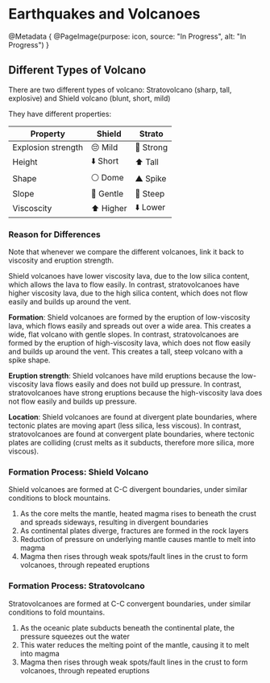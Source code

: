 # Earthquakes and Volcanoes

@Metadata {
    @PageImage(purpose: icon, source: "In Progress", alt: "In Progress")
}

## Different Types of Volcano

There are two different types of volcano: Stratovolcano (sharp, tall, explosive) and Shield 
volcano (blunt, short, mild)

They have different properties:

| Property | Shield | Strato |
|----------|--------|--------|
| Explosion strength | 😔 Mild | 💪 Strong |
| Height | ⬇️ Short | ⬆️ Tall |
| Shape | ⚪ Dome | ▲ Spike |
| Slope | 🎩 Gentle | 🔪 Steep |
| Viscoscity | ⬆️ Higher | ⬇️ Lower |

### Reason for Differences

Note that whenever we compare the different volcanoes, link it back to viscosity and eruption strength.

Shield volcanoes have lower viscosity lava, due to the low silica content, which allows the lava to flow easily. In 
contrast, stratovolcanoes have higher viscosity lava, due to the high silica content, which does not flow easily and 
builds up around the vent.

**Formation**: Shield volcanoes are formed by the eruption of low-viscosity lava, which flows easily and
spreads out over a wide area. This creates a wide, flat volcano with gentle slopes. In contrast,
stratovolcanoes are formed by the eruption of high-viscosity lava, which does not flow easily and
builds up around the vent. This creates a tall, steep volcano with a spike shape.

**Eruption strength**: Shield volcanoes have mild eruptions because the low-viscosity lava flows easily
and does not build up pressure. In contrast, stratovolcanoes have strong eruptions because the
high-viscosity lava does not flow easily and builds up pressure.

**Location**: Shield volcanoes are found at divergent plate boundaries, where tectonic plates are moving
apart (less silica, less viscous). In contrast, stratovolcanoes are found at convergent plate boundaries, 
where tectonic plates are colliding (crust melts as it subducts, therefore more silica, more viscous).

### Formation Process: Shield Volcano
Shield volcanoes are formed at C-C divergent boundaries, under similar conditions to block mountains.

1. As the core melts the mantle, heated magma rises to beneath the crust and spreads sideways, resulting in divergent boundaries
2. As continental plates diverge, fractures are formed in the rock layers
3. Reduction of pressure on underlying mantle causes mantle to melt into magma
4. Magma then rises through weak spots/fault lines in the crust to form volcanoes, through repeated eruptions

### Formation Process: Stratovolcano
Stratovolcanoes are formed at C-C convergent boundaries, under similar conditions to fold mountains.

1. As the oceanic plate subducts beneath the continental plate, the pressure squeezes out the water
2. This water reduces the melting point of the mantle, causing it to melt into magma
3. Magma then rises through weak spots/fault lines in the crust to form volcanoes, through repeated eruptions